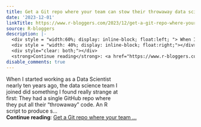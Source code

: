 ```yaml
---
title: Get a Git repo where your team can stow their throwaway data science code!
date: '2023-12-01'
linkTitle: https://www.r-bloggers.com/2023/12/get-a-git-repo-where-your-team-can-stow-their-throwaway-data-science-code/
source: R-bloggers
description: |-
  <div style = "width:60%; display: inline-block; float:left; "> When I started working as a Data Scientist nearly ten years ago, the data science team I joined did something I found really strange at first: They had a single GitHub repo where they put all their “throwaway” code. An R script to produce s...</div>
  <div style = "width: 40%; display: inline-block; float:right;"></div>
  <div style="clear: both;"></div>
  <strong>Continue reading</strong>: <a href="https://www.r-bloggers.com/2023/12/get-a-git-repo-where-your-team-can-stow-their-throwaway-data-science-code/">Get a Git repo where your team  ...
disable_comments: true
---
```

<div style = "width:60%; display: inline-block; float:left; "> When I started working as a Data Scientist nearly ten years ago, the data science team I joined did something I found really strange at first: They had a single GitHub repo where they put all their “throwaway” code. An R script to produce s...</div>
<div style = "width: 40%; display: inline-block; float:right;"></div>
<div style="clear: both;"></div>
<strong>Continue reading</strong>: <a href="https://www.r-bloggers.com/2023/12/get-a-git-repo-where-your-team-can-stow-their-throwaway-data-science-code/">Get a Git repo where your team  ...